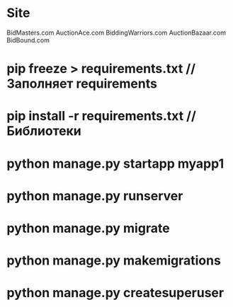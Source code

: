 # Site

BidMasters.com
AuctionAce.com
BiddingWarriors.com
AuctionBazaar.com
BidBound.com


# pip freeze > requirements.txt // Заполняет requirements

# pip install -r requirements.txt // Библиотеки

# python manage.py startapp myapp1

# python manage.py runserver

# python manage.py migrate

# python manage.py makemigrations

# python manage.py createsuperuser